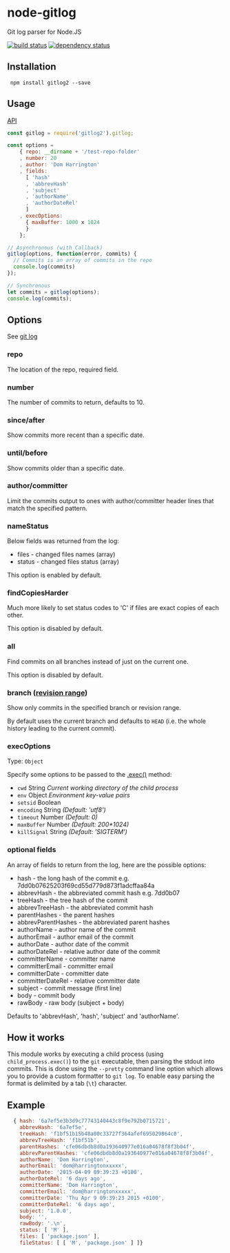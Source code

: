 # node-gitlog

Git log parser for Node.JS

[![build status](https://api.travis-ci.org/bluelovers/node-gitlog2.svg)](http://travis-ci.org/bluelovers/node-gitlog2)
[![dependency status](https://david-dm.org/bluelovers/node-gitlog2.svg)](https://david-dm.org/bluelovers/node-gitlog2)

## Installation

     npm install gitlog2 --save

## Usage

[API](index.d.ts)

```js
const gitlog = require('gitlog2').gitlog;

const options =
    { repo: __dirname + '/test-repo-folder'
    , number: 20
    , author: 'Dom Harrington'
    , fields:
      [ 'hash'
      , 'abbrevHash'
      , 'subject'
      , 'authorName'
      , 'authorDateRel'
      ]
    , execOptions:
      { maxBuffer: 1000 x 1024
      }
    };

// Asynchronous (with Callback)
gitlog(options, function(error, commits) {
  // Commits is an array of commits in the repo
  console.log(commits)
});

// Synchronous
let commits = gitlog(options);
console.log(commits);
```

## Options

See [git log](http://git-scm.com/docs/git-log)

### repo
The location of the repo, required field.

### number
The number of commits to return, defaults to 10.

### since/after
Show commits more recent than a specific date.

### until/before
Show commits older than a specific date.

### author/committer
Limit the commits output to ones with author/committer header lines that match the specified pattern.

### nameStatus
Below fields was returned from the log:

- files - changed files names (array)
- status - changed files status (array)

This option is enabled by default.

### findCopiesHarder
Much more likely to set status codes to 'C' if files are exact copies of each other.

This option is disabled by default.

### all
Find commits on all branches instead of just on the current one.

This option is disabled by default.

### branch ([revision range](https://git-scm.com/docs/git-log#git-log-ltrevisionrangegt))
Show only commits in the specified branch or revision range.

By default uses the current branch and defaults to `HEAD` (i.e. the whole history leading to the current commit).

### execOptions

Type: `Object`

Specify some options to be passed to the [.exec()](http://nodejs.org/api/child_process.html#child_process_child_process_exec_command_options_callback) method:

- `cwd` String *Current working directory of the child process*
- `env` Object *Environment key-value pairs*
- `setsid` Boolean
- `encoding` String *(Default: 'utf8')*
- `timeout` Number *(Default: 0)*
- `maxBuffer` Number *(Default: 200\*1024)*
- `killSignal` String *(Default: 'SIGTERM')*

### optional fields
An array of fields to return from the log, here are the possible options:

- hash - the long hash of the commit e.g. 7dd0b07625203f69cd55d779d873f1adcffaa84a
- abbrevHash - the abbreviated commit hash e.g. 7dd0b07
- treeHash - the tree hash of the commit
- abbrevTreeHash - the abbreviated commit hash
- parentHashes - the parent hashes
- abbrevParentHashes - the abbreviated parent hashes
- authorName - author name of the commit
- authorEmail - author email of the commit
- authorDate - author date of the commit
- authorDateRel - relative author date of the commit
- committerName - committer name
- committerEmail - committer email
- committerDate - committer date
- committerDateRel - relative committer date
- subject - commit message (first line)
- body - commit body
- rawBody - raw body (subject + body)

Defaults to 'abbrevHash', 'hash', 'subject' and 'authorName'.

## How it works

This module works by executing a child process (using `child_process.exec()`) to the `git` executable, then parsing the stdout into commits. This is done using the `--pretty` command line option which allows you to provide a custom formatter to `git log`. To enable easy parsing the format is delimited by a tab (`\t`) character.

## Example

```javascript
  { hash: '6a7ef5e3b3d9c77743140443c8f9e792b0715721',
    abbrevHash: '6a7ef5e',
    treeHash: 'f1bf51b15b48a00c33727f364afef695029864c0',
    abbrevTreeHash: 'f1bf51b',
    parentHashes: 'cfe06dbdb8d0a193640977e016a04678f8f3b04f',
    abbrevParentHashes: 'cfe06dbdb8d0a193640977e016a04678f8f3b04f',
    authorName: 'Dom Harrington',
    authorEmail: 'dom@harringtonxxxxx',
    authorDate: '2015-04-09 09:39:23 +0100',
    authorDateRel: '6 days ago',
    committerName: 'Dom Harrington',
    committerEmail: 'dom@harringtonxxxxx',
    committerDate: 'Thu Apr 9 09:39:23 2015 +0100',
    committerDateRel: '6 days ago',
    subject: '1.0.0',
    body: '',
    rawBody: '.\n',
    status: [ 'M' ],
    files: [ 'package.json' ],
    fileStatus: [ [ 'M', 'package.json' ] ]}
```
